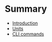 # Summary

* [Introduction](README.md)
* [Units](./articles/units-of-storage.md)
* [CLI commands](./articles/cli-commands.md)


